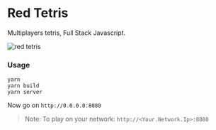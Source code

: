 # Red Tetris

Multiplayers tetris, Full Stack Javascript.

![red tetris](./img/solo/solo_home.png)

### Usage

```
yarn
yarn build
yarn server 
```

Now go on `http://0.0.0.0:8080`


> Note: To play on your network: `http://<Your.Network.Ip>:8080`